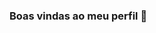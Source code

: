 ### Boas vindas ao meu perfil 💙

<!-- Meu nome é Cauã Rodrigues
- Estou estudando na Alura
- Estou me desenvolvendo na linguagem JavaScript
- Utilizo esse espaço para minha organização e compartilhamento dos meus projetos desenvolvidos
### Você pode entrar em contato comigo 📬

cauarodriguessilvadeoliveira@gmail.com
@cauarso


![Sans](https://tenor.com/89PQMdPUrg.gif)
-->
